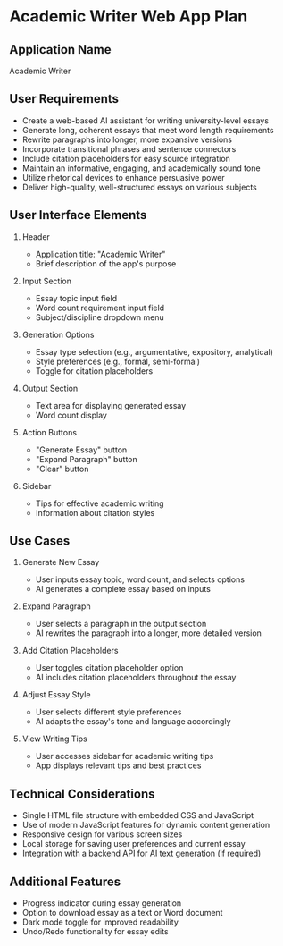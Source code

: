# Academic Writer Web App Plan

## Application Name
Academic Writer

## User Requirements
- Create a web-based AI assistant for writing university-level essays
- Generate long, coherent essays that meet word length requirements
- Rewrite paragraphs into longer, more expansive versions
- Incorporate transitional phrases and sentence connectors
- Include citation placeholders for easy source integration
- Maintain an informative, engaging, and academically sound tone
- Utilize rhetorical devices to enhance persuasive power
- Deliver high-quality, well-structured essays on various subjects

## User Interface Elements
1. Header
   - Application title: "Academic Writer"
   - Brief description of the app's purpose

2. Input Section
   - Essay topic input field
   - Word count requirement input field
   - Subject/discipline dropdown menu

3. Generation Options
   - Essay type selection (e.g., argumentative, expository, analytical)
   - Style preferences (e.g., formal, semi-formal)
   - Toggle for citation placeholders

4. Output Section
   - Text area for displaying generated essay
   - Word count display

5. Action Buttons
   - "Generate Essay" button
   - "Expand Paragraph" button
   - "Clear" button

6. Sidebar
   - Tips for effective academic writing
   - Information about citation styles

## Use Cases
1. Generate New Essay
   - User inputs essay topic, word count, and selects options
   - AI generates a complete essay based on inputs

2. Expand Paragraph
   - User selects a paragraph in the output section
   - AI rewrites the paragraph into a longer, more detailed version

3. Add Citation Placeholders
   - User toggles citation placeholder option
   - AI includes citation placeholders throughout the essay

4. Adjust Essay Style
   - User selects different style preferences
   - AI adapts the essay's tone and language accordingly

5. View Writing Tips
   - User accesses sidebar for academic writing tips
   - App displays relevant tips and best practices

## Technical Considerations
- Single HTML file structure with embedded CSS and JavaScript
- Use of modern JavaScript features for dynamic content generation
- Responsive design for various screen sizes
- Local storage for saving user preferences and current essay
- Integration with a backend API for AI text generation (if required)

## Additional Features
- Progress indicator during essay generation
- Option to download essay as a text or Word document
- Dark mode toggle for improved readability
- Undo/Redo functionality for essay edits